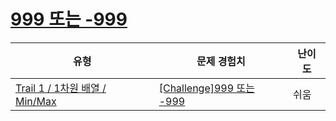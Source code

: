 # [999 또는 -999](https://www.codetree.ai/trails/complete/curated-cards/challenge-999-or-999)

|유형|문제 경험치|난이도|
|---|---|---|
|[Trail 1 / 1차원 배열 / Min/Max](https://www.codetree.ai/trail-info/novice-low/)|[[Challenge]999 또는 -999](https://www.codetree.ai/trails/complete/curated-cards/challenge-999-or-999/)|쉬움|

